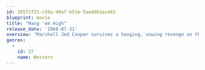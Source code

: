 ```yaml
---
id: 355f1f21-c58a-49af-b51e-5aeddb1ece61
blueprint: movie
title: "Hang 'em High"
release_date: '1968-07-31'
overview: "Marshall Jed Cooper survives a hanging, vowing revenge on the lynch mob that left him dangling. To carry out his oath for vengeance, he returns to his former job as a lawman. Before long, he's caught up with the nine men on his hit list and starts dispensing his own brand of Wild West justice."
genres:
  -
    id: 37
    name: Western
---
```

